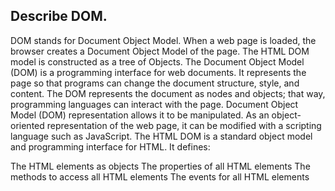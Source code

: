 ## Describe DOM.


DOM stands for Document Object Model. 
When a web page is loaded, the browser creates a Document Object Model of the page.
The HTML DOM model is constructed as a tree of Objects.
The Document Object Model (DOM) is a programming interface for web documents. It represents the page so that programs can change the document structure, style, and content. The DOM represents the document as nodes and objects; that way, programming languages can interact with the page.
Document Object Model (DOM) representation allows it to be manipulated. As an object-oriented representation of the web page, it can be modified with a scripting language such as JavaScript.
The HTML DOM is a standard object model and programming interface for HTML. It defines:

The HTML elements as objects
The properties of all HTML elements
The methods to access all HTML elements
The events for all HTML elements
